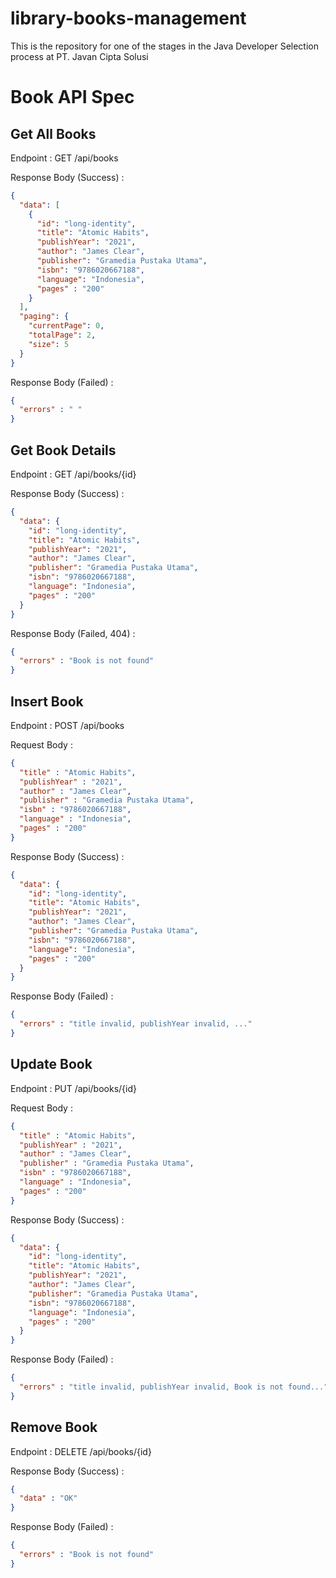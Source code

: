 # library-books-management
This is the repository for one of the stages in the Java Developer Selection process at PT. Javan Cipta Solusi

# Book API Spec

## Get All Books

Endpoint : GET /api/books

Response Body (Success) :

```json
{
  "data": [
    {
      "id": "long-identity",
      "title": "Atomic Habits",
      "publishYear": "2021",
      "author": "James Clear",
      "publisher": "Gramedia Pustaka Utama",
      "isbn": "9786020667188",
      "language": "Indonesia",
      "pages" : "200"
    }
  ],
  "paging": {
    "currentPage": 0,
    "totalPage": 2,
    "size": 5
  }
}
```

Response Body (Failed) :

```json
{
  "errors" : " "
}
```

## Get Book Details

Endpoint : GET /api/books/{id}

Response Body (Success) :

```json
{
  "data": {
    "id": "long-identity",
    "title": "Atomic Habits",
    "publishYear": "2021",
    "author": "James Clear",
    "publisher": "Gramedia Pustaka Utama",
    "isbn": "9786020667188",
    "language": "Indonesia",
    "pages" : "200"
  }
}
```

Response Body (Failed, 404) :

```json
{
  "errors" : "Book is not found"
}
```

## Insert Book

Endpoint : POST /api/books

Request Body :

```json
{
  "title" : "Atomic Habits",
  "publishYear" : "2021",
  "author" : "James Clear",
  "publisher" : "Gramedia Pustaka Utama",
  "isbn" : "9786020667188",
  "language" : "Indonesia",
  "pages" : "200"
}
```

Response Body (Success) :

```json
{
  "data": {
    "id": "long-identity",
    "title": "Atomic Habits",
    "publishYear": "2021",
    "author": "James Clear",
    "publisher": "Gramedia Pustaka Utama",
    "isbn": "9786020667188",
    "language": "Indonesia",
    "pages" : "200"
  }
}
```

Response Body (Failed) :

```json
{
  "errors" : "title invalid, publishYear invalid, ..."
}
```

## Update Book

Endpoint : PUT /api/books/{id}

Request Body :

```json
{
  "title" : "Atomic Habits",
  "publishYear" : "2021",
  "author" : "James Clear",
  "publisher" : "Gramedia Pustaka Utama",
  "isbn" : "9786020667188",
  "language" : "Indonesia",
  "pages" : "200"
}
```

Response Body (Success) :

```json
{
  "data": {
    "id": "long-identity",
    "title": "Atomic Habits",
    "publishYear": "2021",
    "author": "James Clear",
    "publisher": "Gramedia Pustaka Utama",
    "isbn": "9786020667188",
    "language": "Indonesia",
    "pages" : "200"
  }
}
```

Response Body (Failed) :

```json
{
  "errors" : "title invalid, publishYear invalid, Book is not found..."
}
```

## Remove Book

Endpoint : DELETE /api/books/{id}

Response Body (Success) :

```json
{
  "data" : "OK"
}
```

Response Body (Failed) :

```json
{
  "errors" : "Book is not found"
}
```
